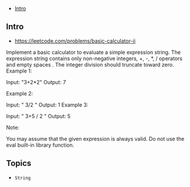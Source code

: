 - [Intro](#intro)

## Intro

- https://leetcode.com/problems/basic-calculator-ii

Implement a basic calculator to evaluate a simple expression string.
The expression string contains only non-negative integers, +, -, *, / operators and empty spaces  . The integer division should truncate toward zero.
Example 1:

Input: "3+2*2"
Output: 7

Example 2:

Input: " 3/2 "
Output: 1
Example 3:

Input: " 3+5 / 2 "
Output: 5

Note:

You may assume that the given expression is always valid.
Do not use the eval built-in library function.



## Topics

- `String`


